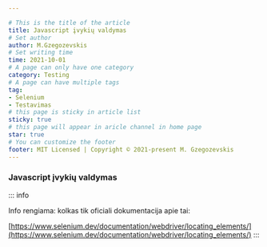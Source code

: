 ```yaml
---

# This is the title of the article
title: Javascript įvykių valdymas
# Set author
author: M.Gzegozevskis
# Set writing time
time: 2021-10-01
# A page can only have one category
category: Testing
# A page can have multiple tags
tag:
- Selenium
- Testavimas
# this page is sticky in article list
sticky: true
# this page will appear in aricle channel in home page
star: true
# You can customize the footer
footer: MIT Licensed | Copyright © 2021-present M. Gzegozevskis
---
```


### Javascript įvykių valdymas

::: info

Info rengiama: kolkas tik oficiali dokumentacija apie tai:

[https://www.selenium.dev/documentation/webdriver/locating_elements/](https://www.selenium.dev/documentation/webdriver/locating_elements/)
:::
